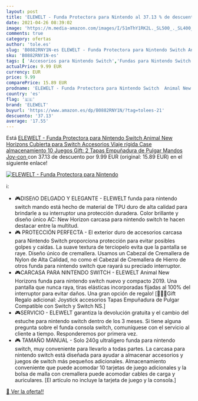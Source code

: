 ```yaml
---
layout: post
title: 'ELEWELT - Funda Protectora para Nintendo al 37.13 % de descuento'
date: 2021-04-26 08:39:02
image: 'https://m.media-amazon.com/images/I/51mThY1RK2L._SL500_._SL400_.jpg'
comments: true
category: ofertas
author: 'tole.es'
slug: 'B0882RNY1N-es ELEWELT - Funda Protectora para Nintendo Switch Animal New...'
sku: 'B0882RNY1N-es'
tags: [ 'Accesorios para Nintendo Switch','Fundas para Nintendo Switch','Fundas y almacenamiento para Nintendo Switch','Hardware y juegos para Nintendo Switch','Videojuegos','elewelt','nintendo', ]
actualPrice: 9.99 EUR
currency: EUR
price: 9.99
comparePrice: 15.89 EUR
prodname: 'ELEWELT - Funda Protectora para Nintendo Switch  Animal New Horizons Cubierta para Switch Accesorios  Viaje rígida Case almacenamiento 10 Juegos  Gift: 2 Tapas Empuñadura de Pulgar Mandos Joy-con '
country: 'es'
flag: '🇪🇸'
brand: 'ELEWELT'
buyurl: 'https://www.amazon.es/dp/B0882RNY1N/?tag=tolees-21'
descuento: '37.13'
average: '17.55'
---
```


Está [ELEWELT - Funda Protectora para Nintendo Switch  Animal New Horizons Cubierta para Switch Accesorios  Viaje rígida Case almacenamiento 10 Juegos  Gift: 2 Tapas Empuñadura de Pulgar Mandos Joy-con ](https://www.amazon.es/dp/B0882RNY1N/?tag=tolees-21) con 37.13 de descuento por 9.99 EUR (original: 15.89 EUR) en el siguiente enlace!

[![ELEWELT - Funda Protectora para Nintendo](https://m.media-amazon.com/images/I/51mThY1RK2L._SL500_._SL400_.jpg)](https://www.amazon.es/dp/B0882RNY1N/?tag=tolees-21)

ℹ️:

- 🎮DISEñO DELGADO Y ELEGANTE - ELEWELT funda para nintendo switch mando está hecho de material de TPU duro de alta calidad para brindarle a su interruptor una protección duradera. Color brillante y diseño único AC: New Horizon carcasa para nintendo switch te hacen destacar entre la multitud.
- 🎮 PROTECCIÓN PERFECTA - El exterior duro de accesorios carcasa para Nintendo Switch proporciona protección para evitar posibles golpes y caídas. La suave textura de terciopelo evita que la pantalla se raye. Diseño único de cremallera. Usamos un Cabezal de Cremallera de Nylon de Alta Calidad, no como el Cabezal de Cremallera de Hierro de otros funda para nintendo switch que rayará su preciado interruptor.
- 🎮CARCASA PARA NINTENDO SWITCH - ELEWELT Animal New Horizons funda para nintendo switch nuevo y compacto 2019. Una pantalla que nunca raya, tiras elásticas incorporadas fijadas al 100% del interruptor para evitar daños. Una gran opción de regalo! [🎁🎁🎁Gift Regalo adicional: Joystick accesorios Tapas Empuñadura de Pulgar Compatible con Switch y Switch NS.]
- 🎮SERVICIO - ELEWELT garantiza la devolución gratuita y el cambio del estuche para nintendo switch dentro de los 3 meses. Si tiene alguna pregunta sobre el funda consola switch, comuníquese con el servicio al cliente a tiempo. Responderemos por primera vez.
- 🎮 TAMAÑO MANUAL - Solo 240g ultraligero funda para nintendo switch, muy conveniente para llevarlo a todas partes. La carcasa para nintendo switch está diseñada para ayudar a almacenar accesorios y juegos de switch más pequeños adicionales. Almacenamiento conveniente que puede acomodar 10 tarjetas de juego adicionales y la bolsa de malla con cremallera puede acomodar cables de carga y auriculares. [El artículo no incluye la tarjeta de juego y la consola.]

[🛒 Ver la oferta!!](https://www.amazon.es/dp/B0882RNY1N/?tag=tolees-21)
